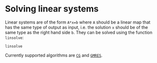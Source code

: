 # Solving linear systems

Linear systems are of the form `A*x=b` where `A` should be a linear map that has the same type
of output as input, i.e. the solution `x` should be of the same type as the right hand side `b`.
They can be solved using the function `linsolve`:

```@docs
linsolve
```

Currently supported algorithms are [`CG`](@ref) and [`GMRES`](@ref).
